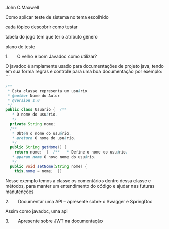 John C.Maxwell

Como aplicar teste de sistema no tema escolhido 

cada tópico descobrir como testar 

tabela do jogo tem que ter o atributo gênero

plano  de teste

1.       O velho e bom Javadoc como utilizar?

O javadoc é amplamente usado para documentações de projeto java, tendo em sua forma regras e controle para uma boa documentação por exemplo:		 ```
``` java
/**
 * Esta classe representa um usuário.
 * @author Nome do Autor
 * @version 1.0
 */
public class Usuario {  /**
   * O nome do usuário.
   */
  private String nome;
  /**
   * Obtém o nome do usuário.
   * @return O nome do usuário.
   */
  public String getNome() {
    return nome;  }  /**   * Define o nome do usuário.
   * @param nome O novo nome do usuário.
   */
  public void setNome(String nome) {
    this.nome = nome;  }}
```
Nesse exemplo temos a classe os comentários dentro dessa classe e métodos, para manter um entendimento do código e ajudar nas futuras manutenções

2.       Documentar uma API – apresente sobre o Swagger e SpringDoc

Assim como javadoc, uma api

3.       Apresente sobre JWT na documentação